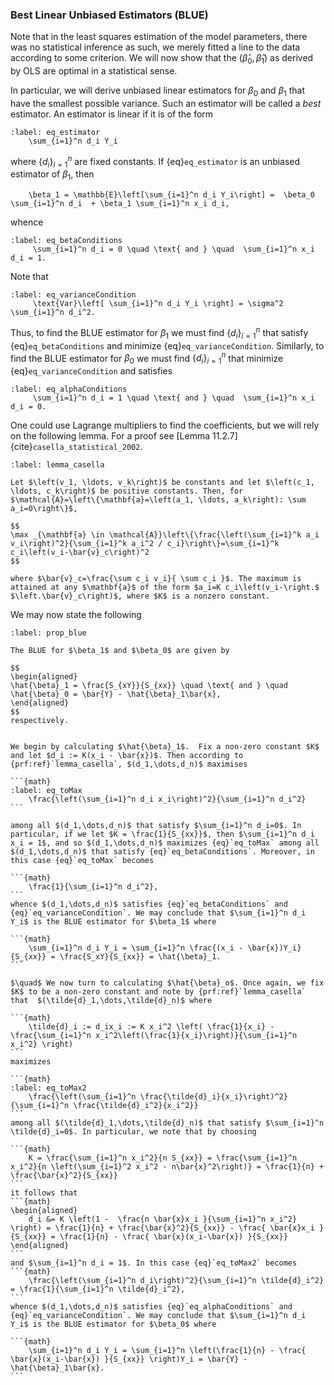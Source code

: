 ### Best Linear Unbiased Estimators (BLUE)

Note that in the least squares estimation of the model parameters, there was no statistical inference as such, we merely fitted a line to the data according to some criterion. We will now show that the $(\hat{\beta}_0,\hat{\beta}_1)$ as derived by OLS are optimal in a statistical sense. 

In particular, we will derive unbiased linear estimators for $\beta_0$ and $\beta_1$ that have the smallest possible variance. Such an estimator will be called a *best* estimator. An estimator is linear if it is of the form

````{math}
:label: eq_estimator
    \sum_{i=1}^n d_i Y_i
````
where $\{d_i\}_{i=1}^n$ are fixed constants. If {eq}`eq_estimator` is an unbiased estimator of $\beta_1$, then 
````{math}
    \beta_1 = \mathbb{E}\left[\sum_{i=1}^n d_i Y_i\right] =  \beta_0  \sum_{i=1}^n d_i  + \beta_1 \sum_{i=1}^n x_i d_i,
````
whence 
````{math}
:label: eq_betaConditions
     \sum_{i=1}^n d_i = 0 \quad \text{ and } \quad  \sum_{i=1}^n x_i d_i = 1.
````
Note that 
````{math}
:label: eq_varianceCondition
     \text{Var}\left[ \sum_{i=1}^n d_i Y_i \right] = \sigma^2 \sum_{i=1}^n d_i^2.
````
Thus, to find the BLUE estimator for $\beta_1$ we must find $\{d_i\}_{i=1}^n$ that satisfy {eq}`eq_betaConditions` and minimize {eq}`eq_varianceCondition`. Similarly, to find the BLUE estimator for $\beta_0$ we must find $\{d_i\}_{i=1}^n$ that minimize {eq}`eq_varianceCondition` and satisfies

````{math}
:label: eq_alphaConditions
     \sum_{i=1}^n d_i = 1 \quad \text{ and } \quad  \sum_{i=1}^n x_i d_i = 0.
````

One could use Lagrange multipliers to find the coefficients, but we will rely on the following lemma.  For a proof see [Lemma 11.2.7]{cite}`casella_statistical_2002`.

````{prf:lemma}
:label: lemma_casella

Let $\left(v_1, \ldots, v_k\right)$ be constants and let $\left(c_1, \ldots, c_k\right)$ be positive constants. Then, for $\mathcal{A}=\left\{\mathbf{a}=\left(a_1, \ldots, a_k\right): \sum a_i=0\right\}$,

$$
\max _{\mathbf{a} \in \mathcal{A}}\left\{\frac{\left(\sum_{i=1}^k a_i v_i\right)^2}{\sum_{i=1}^k a_i^2 / c_i}\right\}=\sum_{i=1}^k c_i\left(v_i-\bar{v}_c\right)^2
$$

where $\bar{v}_c=\frac{\sum c_i v_i}{ \sum c_i }$. The maximum is attained at any $\mathbf{a}$ of the form $a_i=K c_i\left(v_i-\right.$ $\left.\bar{v}_c\right)$, where $K$ is a nonzero constant.
````
We may now state the following

````{prf:proposition}
:label: prop_blue 

The BLUE for $\beta_1$ and $\beta_0$ are given by 

$$
\begin{aligned}
\hat{\beta}_1 = \frac{S_{xY}}{S_{xx}} \quad \text{ and } \quad \hat{\beta}_0 = \bar{Y} - \hat{\beta}_1\bar{x},
\end{aligned}
$$
respectively.
````

````{prf:proof}

We begin by calculating $\hat{\beta}_1$.  Fix a non-zero constant $K$ and let $d_i := K(x_i - \bar{x})$. Then according to {prf:ref}`lemma_casella`, $(d_1,\dots,d_n)$ maximises 

```{math}
:label: eq_toMax
    \frac{\left(\sum_{i=1}^n d_i x_i\right)^2}{\sum_{i=1}^n d_i^2}
```

among all $(d_1,\dots,d_n)$ that satisfy $\sum_{i=1}^n d_i=0$. In particular, if we let $K = \frac{1}{S_{xx}}$, then $\sum_{i=1}^n d_i x_i = 1$, and so $(d_1,\dots,d_n)$ maximizes {eq}`eq_toMax` among all $(d_1,\dots,d_n)$ that satisfy {eq}`eq_betaConditions`. Moreover, in this case {eq}`eq_toMax` becomes

```{math}
    \frac{1}{\sum_{i=1}^n d_i^2},
```
whence $(d_1,\dots,d_n)$ satisfies {eq}`eq_betaConditions` and {eq}`eq_varianceCondition`. We may conclude that $\sum_{i=1}^n d_i Y_i$ is the BLUE estimator for $\beta_1$ where

```{math}
    \sum_{i=1}^n d_i Y_i = \sum_{i=1}^n \frac{(x_i - \bar{x})Y_i}{S_{xx}} = \frac{S_xY}{S_{xx}} = \hat{\beta}_1.
```

$\quad$ We now turn to calculating $\hat{\beta}_o$. Once again, we fix $K$ to be a non-zero constant and note by {prf:ref}`lemma_casella` that  $(\tilde{d}_1,\dots,\tilde{d}_n)$ where

```{math}
    \tilde{d}_i := d_ix_i := K x_i^2 \left( \frac{1}{x_i} -  \frac{\sum_{i=1}^n x_i^2\left(\frac{1}{x_i}\right)}{\sum_{i=1}^n x_i^2} \right)
```
maximizes 

```{math}
:label: eq_toMax2
    \frac{\left(\sum_{i=1}^n \frac{\tilde{d}_i}{x_i}\right)^2}{\sum_{i=1}^n \frac{\tilde{d}_i^2}{x_i^2}} 
```
among all $(\tilde{d}_1,\dots,\tilde{d}_n)$ that satisfy $\sum_{i=1}^n \tilde{d}_i=0$. In particular, we note that by choosing 

```{math}
    K = \frac{\sum_{i=1}^n x_i^2}{n S_{xx}} = \frac{\sum_{i=1}^n x_i^2}{n \left(\sum_{i=1}^2 x_i^2 - n\bar{x}^2\right)} = \frac{1}{n} + \frac{\bar{x}^2}{S_{xx}}
```
it follows that 
```{math}
\begin{aligned}
    d_i &= K \left(1 -  \frac{n \bar{x}x_i }{\sum_{i=1}^n x_i^2} \right) = \frac{1}{n} + \frac{\bar{x}^2}{S_{xx}} - \frac{ \bar{x}x_i }{S_{xx}} = \frac{1}{n} - \frac{ \bar{x}(x_i-\bar{x}) }{S_{xx}} 
\end{aligned}
``` 
and $\sum_{i=1}^n d_i = 1$. In this case {eq}`eq_toMax2` becomes
```{math}
    \frac{\left(\sum_{i=1}^n d_i\right)^2}{\sum_{i=1}^n \tilde{d}_i^2} = \frac{1}{\sum_{i=1}^n \tilde{d}_i^2},
```
whence $(d_1,\dots,d_n)$ satisfies {eq}`eq_alphaConditions` and {eq}`eq_varianceCondition`. We may conclude that $\sum_{i=1}^n d_i Y_i$ is the BLUE estimator for $\beta_0$ where

```{math}
    \sum_{i=1}^n d_i Y_i = \sum_{i=1}^n \left(\frac{1}{n} - \frac{ \bar{x}(x_i-\bar{x}) }{S_{xx}} \right)Y_i = \bar{Y} - \hat{\beta}_1\bar{x}.
```
````

<!-- \frac{\left(\sum_{i=1}^n \frac{\tilde{d}_i}{x_i}\right)^2}{\sum_{i=1}^n \frac{\tilde{d}_i^2}{x_i^2}}  -->
